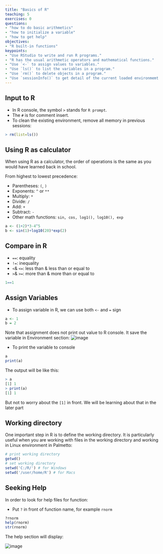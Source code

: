 ```yaml
---
title: "Basics of R"
teaching: 5
exercises: 0
questions:
- "how to do basic arithmetics"
- "how to initialize a variable"
- "how to get help"
objectives:
- "R built-in functions"
keypoints:
- "Use RStudio to write and run R programs."
- "R has the usual arithmetic operators and mathematical functions."
- "Use `<-` to assign values to variables."
- "Use `ls()` to list the variables in a program."
- "Use `rm()` to delete objects in a program."
- "Use `sessionInfo()` to get detail of the current loaded environmemt and packages"
---
```


## Input to R
- In R console, the symbol `>` stands for `R prompt`.
- The `#` is for comment insert.
- To clean the existing environment, remove all memory in previous sessions:

```r
> rm(list=ls())
```

## Using R as calculator
When using R as a calculator, the order of operations is the same as you
would have learned back in school.

From highest to lowest precedence:

 * Parentheses: `(`, `)`
 * Exponents: `^` or `**`
 * Multiply: `*`
 * Divide: `/`
 * Add: `+`
 * Subtract: `-`
 * Other math functions: `sin, cos, log1(), log10(), exp`

```r
a <- (1+2)*3-4^5
b <- sin(1)+log10(20)*exp(2)
```

## Compare in R
* `==`: equality
* `!=`: inequality 
* `<`& `<=`: less than & less than or equal to
* `>`& `>=`: more than & more than or equal to

```r
1==1
```

## Assign Variables
- To assign variable in R, we can use both `<-` and `=` sign

```r
a <- 1
b = 2
```

Note that assignment does not print out value to R console. It save the variable in Environment section:
![image](https://user-images.githubusercontent.com/43855029/114053543-09479a00-985d-11eb-965a-88462449ea89.png)

- To print the variable to console

```r
a
print(a)
```

The output will be like this:

```r
> a
[1] 1
> print(a)
[1] 1
```
But not to worry about the `[1]` in front. We will be learning about that in the later part

## Working directory
One important step in R is to define the working directory. It is particularly useful when you are working with files in the working directory and working in Linux environment in Palmetto:

```r
# print working directory
getwd()
# set working directory
setwd('C:/R/') # for Windows
setwd('/user/home/R') # for Macs
```
## Seeking Help
In order to look for help files for function:
* Put `?` in front of function name, for example `rnorm` 

```r
?rnorm
help(rnorm)
str(rnorm)
```
The help section will display:

![image](https://user-images.githubusercontent.com/43855029/114055446-c981b200-985e-11eb-8207-1347edd1f62f.png)
